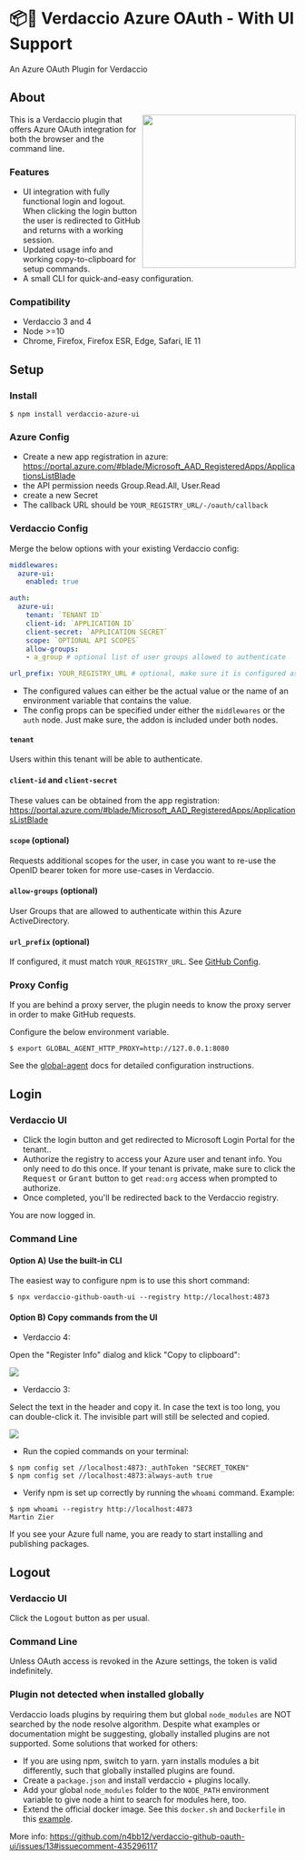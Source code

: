 # 📦🔐 Verdaccio Azure OAuth - With UI Support

An Azure OAuth Plugin for Verdaccio

## About

<img src="screenshots/authorize.png" align="right" width="270"/>

This is a Verdaccio plugin that offers Azure OAuth integration for both the browser and the command line.

### Features

- UI integration with fully functional login and logout. When clicking the login button the user is redirected to GitHub and returns with a working session.
- Updated usage info and working copy-to-clipboard for setup commands.
- A small CLI for quick-and-easy configuration.

### Compatibility

- Verdaccio 3 and 4
- Node >=10
- Chrome, Firefox, Firefox ESR, Edge, Safari, IE 11

## Setup

### Install

```
$ npm install verdaccio-azure-ui
```

### Azure Config

- Create a new app registration in azure: https://portal.azure.com/#blade/Microsoft_AAD_RegisteredApps/ApplicationsListBlade
- the API permission needs Group.Read.All, User.Read
- create a new Secret
- The callback URL should be `YOUR_REGISTRY_URL/-/oauth/callback`

### Verdaccio Config

Merge the below options with your existing Verdaccio config:

```yml
middlewares:
  azure-ui:
    enabled: true

auth:
  azure-ui:
    tenant: `TENANT ID`
    client-id: `APPLICATION ID`
    client-secret: `APPLICATION SECRET`
    scope: `OPTIONAL API SCOPES`
    allow-groups:
    - a_group # optional list of user groups allowed to authenticate

url_prefix: YOUR_REGISTRY_URL # optional, make sure it is configured as described
```

- The configured values can either be the actual value or the name of an environment variable that contains the value.
- The config props can be specified under either the `middlewares` or the `auth` node. Just make sure, the addon is included under both nodes.

#### `tenant`

Users within this tenant will be able to authenticate.

#### `client-id` and `client-secret`

These values can be obtained from the app registration: https://portal.azure.com/#blade/Microsoft_AAD_RegisteredApps/ApplicationsListBlade

#### `scope` (optional)

Requests additional scopes for the user, in case you want to re-use the OpenID bearer token for more use-cases in Verdaccio.

#### `allow-groups` (optional)

User Groups that are allowed to authenticate within this Azure ActiveDirectory.

#### `url_prefix` (optional)

If configured, it must match `YOUR_REGISTRY_URL`. See [GitHub Config](#GitHub-Config).

### Proxy Config

If you are behind a proxy server, the plugin needs to know the proxy server in order to make GitHub requests.

Configure the below environment variable.

```
$ export GLOBAL_AGENT_HTTP_PROXY=http://127.0.0.1:8080
```

See the [global-agent](https://github.com/gajus/global-agent#environment-variables) docs for detailed configuration instructions.

## Login

### Verdaccio UI

- Click the login button and get redirected to Microsoft Login Portal for the tenant..
- Authorize the registry to access your Azure user and tenant info. You only need to do this once. If your tenant is private, make sure to click the <kbd>Request</kbd> or <kbd>Grant</kbd> button to get `read:org` access when prompted to authorize.
- Once completed, you'll be redirected back to the Verdaccio registry.

You are now logged in.

### Command Line

#### Option A) Use the built-in CLI

The easiest way to configure npm is to use this short command:

```
$ npx verdaccio-github-oauth-ui --registry http://localhost:4873
```

#### Option B) Copy commands from the UI

- Verdaccio 4:

Open the "Register Info" dialog and klick "Copy to clipboard":

![](screenshots/register-info.png)

- Verdaccio 3:

Select the text in the header and copy it. In case the text is too long, you can double-click it. The invisible part will still be selected and copied.

![](screenshots/header.png)

- Run the copied commands on your terminal:

```
$ npm config set //localhost:4873:_authToken "SECRET_TOKEN"
$ npm config set //localhost:4873:always-auth true
```

- Verify npm is set up correctly by running the `whoami` command. Example:

```
$ npm whoami --registry http://localhost:4873
Martin Zier
```

If you see your Azure full name, you are ready to start installing and publishing packages.

## Logout

### Verdaccio UI

Click the <kbd>Logout</kbd> button as per usual.

### Command Line

Unless OAuth access is revoked in the Azure settings, the token is valid indefinitely.

### Plugin not detected when installed globally

Verdaccio loads plugins by requiring them but global `node_modules` are NOT searched by the node resolve algorithm. Despite what examples or documentation might be suggesting, globally installed plugins are not supported. Some solutions that worked for others:

- If you are using npm, switch to yarn. yarn installs modules a bit differently, such that globally installed plugins are found.
- Create a `package.json` and install verdaccio + plugins locally.
- Add your global `node_modules` folder to the `NODE_PATH` environment variable to give node a hint to search for modules here, too.
- Extend the official docker image. See this `docker.sh` and `Dockerfile` in this [example](https://gist.github.com/n4bb12/523e8347a580f596cbf14d0d791b5927).

More info: https://github.com/n4bb12/verdaccio-github-oauth-ui/issues/13#issuecomment-435296117